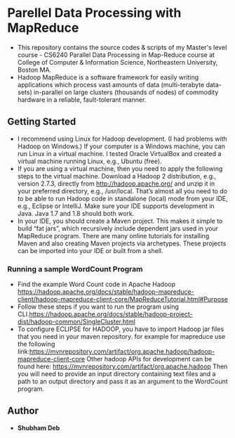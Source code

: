 # Parellel Data Processing with MapReduce

* This repository contains the source codes & scripts of my Master's level course - CS6240 Parallel Data Processing in Map-Reduce course at College of Computer & Information Science, Northeastern University, Boston MA.
* Hadoop MapReduce is a software framework for easily writing applications which process vast amounts of data (multi-terabyte data-sets) in-parallel on large clusters (thousands of nodes) of commodity hardware in a reliable, fault-tolerant manner.

## Getting Started
 * I recommend using Linux for Hadoop development. (I had problems with Hadoop on Windows.) If your computer is a Windows machine, you can run Linux in a virtual machine. I tested Oracle VirtualBox and created a virtual machine running Linux, e.g., Ubuntu (free). 
 * If you are using a virtual machine, then you need to apply the following steps to the virtual machine.
Download a Hadoop 2 distribution, e.g., version 2.7.3, directly from http://hadoop.apache.org/ and
unzip it in your preferred directory, e.g., /usr/local. That’s almost all you need to do to be able to run
Hadoop code in standalone (local) mode from your IDE, e.g., Eclipse or IntelliJ. Make sure your IDE
supports development in Java. Java 1.7 and 1.8 should both work.
 * In your IDE, you should create a Maven project. This makes it simple to build “fat jars”, which recursively
include dependent jars used in your MapReduce program. There are many online tutorials for installing
Maven and also creating Maven projects via archetypes. These projects can be imported into your IDE or
built from a shell.

### Running a sample WordCount Program
* Find the example Word Count code in Apache Hadoop https://hadoop.apache.org/docs/stable/hadoop-mapreduce-client/hadoop-mapreduce-client-core/MapReduceTutorial.html#Purpose
* Follow these steps if you want to run the program using CLI.https://hadoop.apache.org/docs/stable/hadoop-project-dist/hadoop-common/SingleCluster.html
* To configure ECLIPSE for HADOOP, you have to import Hadoop jar files that you need in your maven repository. for example for mapreduce use the following link:https://mvnrepository.com/artifact/org.apache.hadoop/hadoop-mapreduce-client-core
Other hadoop APIs for development can be found here: https://mvnrepository.com/artifact/org.apache.hadoop
Then you will need to provide an input directory containing text files and a path to an output directory and pass it as an argument to the WordCount program.

## Author
* **Shubham Deb**
